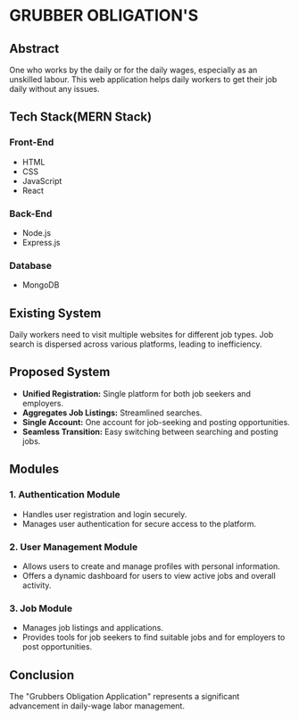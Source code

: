 # GRUBBER OBLIGATION'S

## Abstract
One who works by the daily or for the daily wages, especially as an unskilled labour. This web application helps daily workers to get their job daily without any issues.

## Tech Stack(MERN Stack)

### Front-End
- HTML
- CSS
- JavaScript
- React

### Back-End
- Node.js
- Express.js

### Database
- MongoDB

## Existing System
Daily workers need to visit multiple websites for different job types. Job search is dispersed across various platforms, leading to inefficiency.

## Proposed System
- **Unified Registration:** Single platform for both job seekers and employers.
- **Aggregates Job Listings:** Streamlined searches.
- **Single Account:** One account for job-seeking and posting opportunities.
- **Seamless Transition:** Easy switching between searching and posting jobs.

## Modules

### 1. Authentication Module
- Handles user registration and login securely.
- Manages user authentication for secure access to the platform.

### 2. User Management Module
- Allows users to create and manage profiles with personal information.
- Offers a dynamic dashboard for users to view active jobs and overall activity.

### 3. Job Module
- Manages job listings and applications.
- Provides tools for job seekers to find suitable jobs and for employers to post opportunities.

## Conclusion
The "Grubbers Obligation Application" represents a significant advancement in daily-wage labor management.
